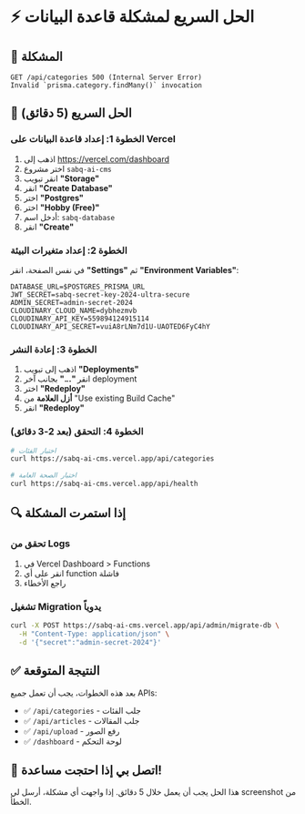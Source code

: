 # ⚡ الحل السريع لمشكلة قاعدة البيانات

## 🎯 المشكلة
```
GET /api/categories 500 (Internal Server Error)
Invalid `prisma.category.findMany()` invocation
```

## 🚀 الحل السريع (5 دقائق)

### الخطوة 1: إعداد قاعدة البيانات على Vercel
1. اذهب إلى https://vercel.com/dashboard
2. اختر مشروع `sabq-ai-cms`
3. انقر تبويب **"Storage"**
4. انقر **"Create Database"**
5. اختر **"Postgres"**
6. اختر **"Hobby (Free)"**
7. أدخل اسم: `sabq-database`
8. انقر **"Create"**

### الخطوة 2: إعداد متغيرات البيئة
في نفس الصفحة، انقر **"Settings"** ثم **"Environment Variables"**:

```env
DATABASE_URL=$POSTGRES_PRISMA_URL
JWT_SECRET=sabq-secret-key-2024-ultra-secure
ADMIN_SECRET=admin-secret-2024
CLOUDINARY_CLOUD_NAME=dybhezmvb
CLOUDINARY_API_KEY=559894124915114
CLOUDINARY_API_SECRET=vuiA8rLNm7d1U-UAOTED6FyC4hY
```

### الخطوة 3: إعادة النشر
1. اذهب إلى تبويب **"Deployments"**
2. انقر **"..."** بجانب آخر deployment
3. اختر **"Redeploy"**
4. **أزل العلامة** من "Use existing Build Cache"
5. انقر **"Redeploy"**

### الخطوة 4: التحقق (بعد 2-3 دقائق)
```bash
# اختبار الفئات
curl https://sabq-ai-cms.vercel.app/api/categories

# اختبار الصحة العامة
curl https://sabq-ai-cms.vercel.app/api/health
```

## 🔍 إذا استمرت المشكلة

### تحقق من Logs
1. في Vercel Dashboard > Functions
2. انقر على أي function فاشلة
3. راجع الأخطاء

### تشغيل Migration يدوياً
```bash
curl -X POST https://sabq-ai-cms.vercel.app/api/admin/migrate-db \
  -H "Content-Type: application/json" \
  -d '{"secret":"admin-secret-2024"}'
```

## ✅ النتيجة المتوقعة
بعد هذه الخطوات، يجب أن تعمل جميع APIs:
- ✅ `/api/categories` - جلب الفئات
- ✅ `/api/articles` - جلب المقالات  
- ✅ `/api/upload` - رفع الصور
- ✅ `/dashboard` - لوحة التحكم

## 📱 اتصل بي إذا احتجت مساعدة!
هذا الحل يجب أن يعمل خلال 5 دقائق. إذا واجهت أي مشكلة، أرسل لي screenshot من الخطأ. 